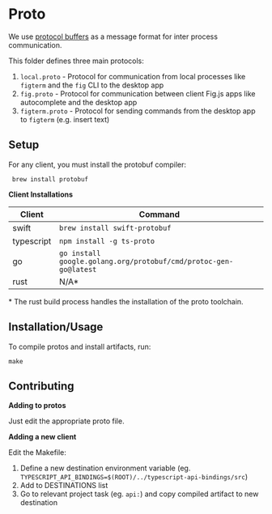 # Proto

We use [protocol buffers](https://developers.google.com/protocol-buffers/) as a message format for inter process communication.

This folder defines three main protocols:

1. `local.proto` - Protocol for communication from local processes like
`figterm` and the `fig` CLI to the desktop app
2. `fig.proto` - Protocol for communication between client Fig.js apps
like autocomplete and the desktop app
2. `figterm.proto` - Protocol for sending commands from the desktop app to `figterm` (e.g. insert text)

## Setup

For any client, you must install the protobuf compiler:
```
 brew install protobuf
```

**Client Installations**

|Client|Command|
|---|---|
|swift|`brew install swift-protobuf`|
|typescript|`npm install -g ts-proto`|
|go|`go install google.golang.org/protobuf/cmd/protoc-gen-go@latest`|
|rust|N/A*|

\* The rust build process handles the installation of the proto toolchain.

## Installation/Usage

To compile protos and install artifacts, run:
```
make
```

## Contributing

**Adding to protos**

Just edit the appropriate proto file.

**Adding a new client**

Edit the Makefile:

1. Define a new destination environment variable (eg. `TYPESCRIPT_API_BINDINGS=$(ROOT)/../typescript-api-bindings/src`)
2. Add to DESTINATIONS list
3. Go to relevant project task (eg. `api:`) and copy compiled artifact to new destination
